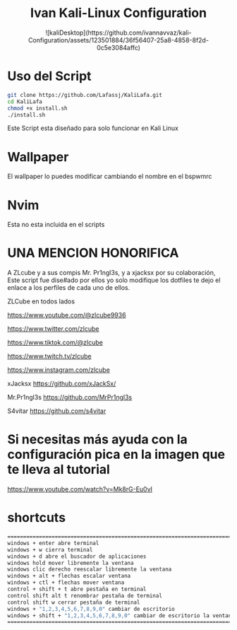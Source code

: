 <h1 align="center">Ivan Kali-Linux Configuration</h1>

<p align="center">
  ![kaliDesktop](https://github.com/ivannavvaz/kali-Configuration/assets/123501884/36f56407-25a8-4858-8f2d-0c5e3084affc)
  
</p>

# Uso del Script 

```bash
git clone https://github.com/Lafassj/KaliLafa.git
cd KaliLafa
chmod +x install.sh
./install.sh
```
Este Script esta diseñado para solo funcionar en Kali Linux

# Wallpaper

El wallpaper lo puedes modificar cambiando el nombre en el bspwmrc

# Nvim

Esta no esta incluida en el scripts


# UNA MENCION HONORIFICA 
A ZLcube y a sus compis Mr. Pr1ngl3s, y a xjacksx por su colaboración, Este script fue dise#ado por ellos yo solo modifique los dotfiles te dejo el enlace a los perfiles de cada uno de ellos.

ZLCube en todos lados

https://www.youtube.com/@zlcube9936

https://www.twitter.com/zlcube

https://www.tiktok.com/@zlcube

https://www.twitch.tv/zlcube

https://www.instagram.com/zlcube


xJacksx https://github.com/xJackSx/

Mr.Pr1ngl3s https://github.com/MrPr1ngl3s

S4vitar https://github.com/s4vitar


# Si necesitas más ayuda con la configuración pica en la imagen que te lleva al tutorial

https://www.youtube.com/watch?v=Mk8rG-Eu0vI

# shortcuts
```bash
===========================================================================================================
windows + enter abre terminal 
windows + w cierra terminal
windows + d abre el buscador de aplicaciones
windows hold mover libremente la ventana
windows clic derecho reescalar libremente la ventana
windows + alt + flechas escalar ventana
windows + ctl + flechas mover ventana
control + shift + t abre pestaña en terminal
control shift alt t renombrar pestaña de terminal
control shift w cerrar pestaña de terminal
windows + "1,2,3,4,5,6,7,8,9,0" cambiar de escritorio
windows + shift + "1,2,3,4,5,6,7,8,9,0" cambiar de escritorio la ventana actual al escritorio seleccionado
============================================================================================================
```




